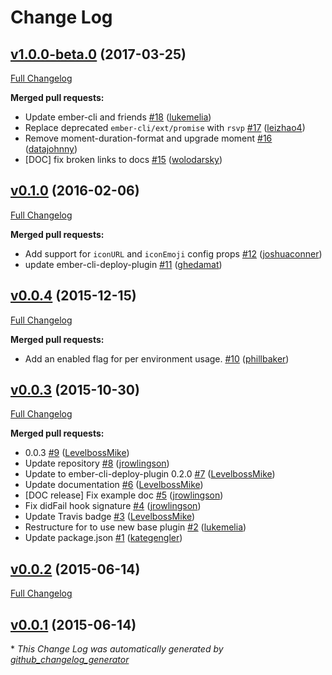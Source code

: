 # Change Log

## [v1.0.0-beta.0](https://github.com/ember-cli-deploy/ember-cli-deploy-slack/tree/v1.0.0-beta.0) (2017-03-25)
[Full Changelog](https://github.com/ember-cli-deploy/ember-cli-deploy-slack/compare/v0.1.0...v1.0.0-beta.0)

**Merged pull requests:**

- Update ember-cli and friends [\#18](https://github.com/ember-cli-deploy/ember-cli-deploy-slack/pull/18) ([lukemelia](https://github.com/lukemelia))
- Replace deprecated `ember-cli/ext/promise` with `rsvp` [\#17](https://github.com/ember-cli-deploy/ember-cli-deploy-slack/pull/17) ([leizhao4](https://github.com/leizhao4))
- Remove moment-duration-format and upgrade moment [\#16](https://github.com/ember-cli-deploy/ember-cli-deploy-slack/pull/16) ([datajohnny](https://github.com/datajohnny))
- \[DOC\] fix broken links to docs [\#15](https://github.com/ember-cli-deploy/ember-cli-deploy-slack/pull/15) ([wolodarsky](https://github.com/wolodarsky))

## [v0.1.0](https://github.com/ember-cli-deploy/ember-cli-deploy-slack/tree/v0.1.0) (2016-02-06)
[Full Changelog](https://github.com/ember-cli-deploy/ember-cli-deploy-slack/compare/v0.0.4...v0.1.0)

**Merged pull requests:**

- Add support for `iconURL` and `iconEmoji` config props [\#12](https://github.com/ember-cli-deploy/ember-cli-deploy-slack/pull/12) ([joshuaconner](https://github.com/joshuaconner))
- update ember-cli-deploy-plugin [\#11](https://github.com/ember-cli-deploy/ember-cli-deploy-slack/pull/11) ([ghedamat](https://github.com/ghedamat))

## [v0.0.4](https://github.com/ember-cli-deploy/ember-cli-deploy-slack/tree/v0.0.4) (2015-12-15)
[Full Changelog](https://github.com/ember-cli-deploy/ember-cli-deploy-slack/compare/v0.0.3...v0.0.4)

**Merged pull requests:**

- Add an enabled flag for per environment usage. [\#10](https://github.com/ember-cli-deploy/ember-cli-deploy-slack/pull/10) ([phillbaker](https://github.com/phillbaker))

## [v0.0.3](https://github.com/ember-cli-deploy/ember-cli-deploy-slack/tree/v0.0.3) (2015-10-30)
[Full Changelog](https://github.com/ember-cli-deploy/ember-cli-deploy-slack/compare/v0.0.2...v0.0.3)

**Merged pull requests:**

- 0.0.3 [\#9](https://github.com/ember-cli-deploy/ember-cli-deploy-slack/pull/9) ([LevelbossMike](https://github.com/LevelbossMike))
- Update repository [\#8](https://github.com/ember-cli-deploy/ember-cli-deploy-slack/pull/8) ([jrowlingson](https://github.com/jrowlingson))
- Update to ember-cli-deploy-plugin 0.2.0 [\#7](https://github.com/ember-cli-deploy/ember-cli-deploy-slack/pull/7) ([LevelbossMike](https://github.com/LevelbossMike))
- Update documentation [\#6](https://github.com/ember-cli-deploy/ember-cli-deploy-slack/pull/6) ([LevelbossMike](https://github.com/LevelbossMike))
- \[DOC release\] Fix example doc [\#5](https://github.com/ember-cli-deploy/ember-cli-deploy-slack/pull/5) ([jrowlingson](https://github.com/jrowlingson))
- Fix didFail hook signature [\#4](https://github.com/ember-cli-deploy/ember-cli-deploy-slack/pull/4) ([jrowlingson](https://github.com/jrowlingson))
- Update Travis badge [\#3](https://github.com/ember-cli-deploy/ember-cli-deploy-slack/pull/3) ([LevelbossMike](https://github.com/LevelbossMike))
- Restructure for to use new base plugin [\#2](https://github.com/ember-cli-deploy/ember-cli-deploy-slack/pull/2) ([lukemelia](https://github.com/lukemelia))
- Update package.json [\#1](https://github.com/ember-cli-deploy/ember-cli-deploy-slack/pull/1) ([kategengler](https://github.com/kategengler))

## [v0.0.2](https://github.com/ember-cli-deploy/ember-cli-deploy-slack/tree/v0.0.2) (2015-06-14)
[Full Changelog](https://github.com/ember-cli-deploy/ember-cli-deploy-slack/compare/v0.0.1...v0.0.2)

## [v0.0.1](https://github.com/ember-cli-deploy/ember-cli-deploy-slack/tree/v0.0.1) (2015-06-14)


\* *This Change Log was automatically generated by [github_changelog_generator](https://github.com/skywinder/Github-Changelog-Generator)*
